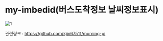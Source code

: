 # my-imbedid(버스도착정보 날씨정보표시)

![1](https://user-images.githubusercontent.com/44110677/46905704-7ef37900-cf32-11e8-816a-4e35cbde0d2f.JPG)

관련링크 : https://github.com/kjin67511/morning-pi
